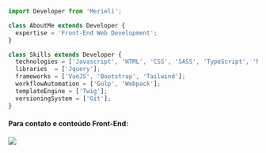 ```javascript
import Developer from 'Merieli';

class AboutMe extends Developer {
  expertise = 'Front-End Web Development';
}

class Skills extends Developer {
  technologies = ['Javascript', 'HTML', 'CSS', 'SASS', 'TypeScript', 'NodeJS', 'Python'];
  libraries  = ['Jquery'];
  frameworks = ['VueJS', 'Bootstrap', 'Tailwind'];
  workflowAutomation = ['Gulp', 'Webpack'];
  templateEngine = ['Twig'];
  versioningSystem = ['Git'];
}
```

#### Para contato e conteúdo Front-End:
<p align="left">
  <a href="https://merieli-dev.gitbook.io/blog/" alt="Blog" align="middle">
  <img src="https://img.icons8.com/bubbles/50/000000/id-brunette-lady.png"/>
  </a>
</p>  
